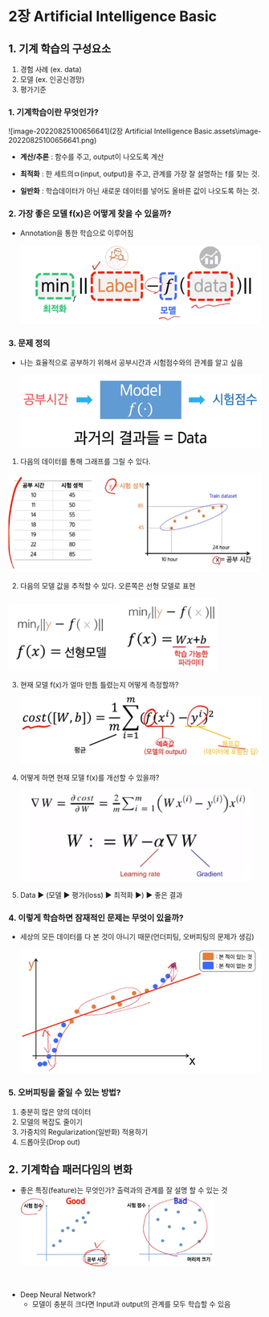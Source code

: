 # 2장 Artificial Intelligence Basic



## 1. 기계 학습의 구성요소

1. 경험 사례 (ex. data)
2. 모델 (ex. 인공신경망)
3. 평가기준

### 1. 기계학습이란 무엇인가?

![image-20220825100656641](2장 Artificial Intelligence Basic.assets\image-20220825100656641.png)

* **계산/추론** : 함수를 주고, output이 나오도록 계산
* **최적화** : 한 세트의ㅁ(input, output)을 주고, 관계를 가장 잘 설명하는 f를 찾는 것.

* **일반화** : 학습데이터가 아닌 새로운 데이터를 넣어도 올바른 값이 나오도록 하는 것.



### 2. 가장 좋은 모델 f(x)은 어떻게 찾을 수 있을까?

* Annotation을 통한 학습으로 이루어짐

  <img src="2장 Artificial Intelligence Basic.assets\image-20220825100843471.png" alt="image-20220825100843471" style="zoom:80%;" />

### 3. 문제 정의

* 나는 효율적으로 공부하기 위해서 공부시간과 시험점수와의 관계를 알고 싶음 

  <img src="2장 Artificial Intelligence Basic.assets\image-20220825100920974.png" alt="image-20220825100920974" style="zoom:80%;" />

1. 다음의 데이터를 통해 그래프를 그릴 수 있다. 

<img src="2장 Artificial Intelligence Basic.assets\image-20220825101048054.png" alt="image-20220825101048054" style="zoom:80%;" />

2. 다음의 모델 값을 추적할 수 있다. 오른쪽은 선형 모델로 표현

<img src="2장 Artificial Intelligence Basic.assets\image-20220825101101196.png" alt="image-20220825101101196" style="zoom:80%;" /><img src="2장 Artificial Intelligence Basic.assets\image-20220825101211045.png" alt="image-20220825101211045" style="zoom:80%;" />

3. 현재 모델 f(x)가 얼마 만틈 틀렸는지 어떻게 측정할까?

   <img src="2장 Artificial Intelligence Basic.assets\image-20220825101343726.png" alt="image-20220825101343726" style="zoom:80%;" />

4. 어떻게 하면 현재 모델 f(x)를 개선할 수 있을까?

   <img src="2장 Artificial Intelligence Basic.assets\image-20220825102135084.png" alt="image-20220825102135084" style="zoom:80%;" />

5. Data :arrow_forward: (모델 :arrow_forward: 평가(loss) :arrow_forward: 최적화 :arrow_forward:) :arrow_forward: 좋은 결과 



### 4. 이렇게 학습하면 잠재적인 문제는 무엇이 있을까?

* 세상의 모든 데이터를 다 본 것이 아니기 때문(언더피팅, 오버피팅의 문제가 생김)

  <img src="2장 Artificial Intelligence Basic.assets\image-20220825102837373.png" alt="image-20220825102837373" style="zoom:80%;" />

### 5.  오버피팅을 줄일 수 있는 방법?

1. 충분히 많은 양의 데이터
2. 모델의 복잡도 줄이기
3. 가중치의 Regularization(일반화) 적용하기
4. 드롭아웃(Drop out)



## 2. 기계학습 패러다임의 변화

* 좋은 특징(feature)는 무엇인가? 출력과의 관계를 잘 설명 할 수 있는 것 
  <img src="2장 Artificial Intelligence Basic.assets\image-20220825103511490.png" alt="image-20220825103511490" style="zoom:67%;" />

​	

* Deep Neural Network?
  * 모델이 충분히 크다면 Input과 output의 관계를 모두 학습할 수 있음
